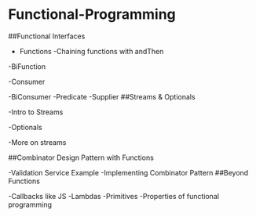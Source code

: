 # Functional-Programming

##Functional Interfaces

- Functions 
 -Chaining functions with andThen 
 
 -BiFunction 
 
 -Consumer 
 
 -BiConsumer 
 -Predicate 
 -Supplier 
##Streams & Optionals

-Intro to Streams 

-Optionals 

-More on streams 

##Combinator Design Pattern with Functions

-Validation Service Example 
-Implementing Combinator Pattern 
##Beyond Functions

-Callbacks like JS 
-Lambdas 
-Primitives 
-Properties of functional programming 

